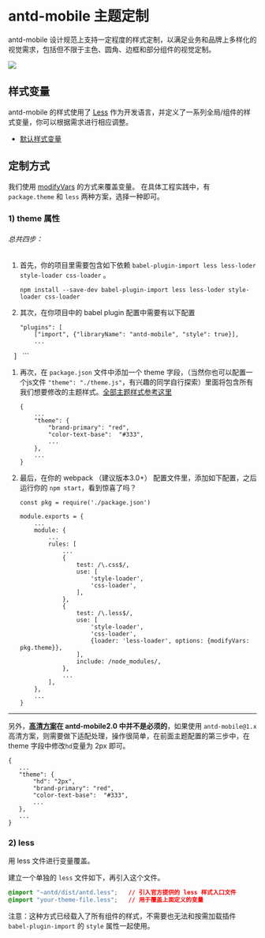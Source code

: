# antd-mobile 主题定制
antd-mobile 设计规范上支持一定程度的样式定制，以满足业务和品牌上多样化的视觉需求，包括但不限于主色、圆角、边框和部分组件的视觉定制。

![](https://gw.alipayobjects.com/zos/rmsportal/pinkfuSuBGRhJFugFdmO.png)

## 样式变量

antd-mobile 的样式使用了 [Less](http://lesscss.org/) 作为开发语言，并定义了一系列全局/组件的样式变量，你可以根据需求进行相应调整。

- [默认样式变量](https://github.com/ant-design/ant-design-mobile/blob/master/components/style/themes/default.less)

## 定制方式

我们使用 [modifyVars](http://lesscss.org/usage/#using-less-in-the-browser-modify-variables) 的方式来覆盖变量。
在具体工程实践中，有 `package.theme` 和 `less` 两种方案，选择一种即可。

### 1) theme 属性
###### 总共四步：
1. 首先，你的项目里需要包含如下依赖 `babel-plugin-import less less-loder style-loader css-loader` 。

    ```
    npm install --save-dev babel-plugin-import less less-loder style-loader css-loader
    ```
1. 其次，在你项目中的 babel plugin 配置中需要有以下配置

    ```
    "plugins": [
        ["import", {"libraryName": "antd-mobile", "style": true}],
        ...
    ]
    ```
1. 再次，在 `package.json` 文件中添加一个 theme 字段，（当然你也可以配置一个js文件 `"theme": "./theme.js"`，有兴趣的同学自行探索）里面将包含所有我们想要修改的主题样式。[全部主题样式参考这里](https://github.com/ant-design/ant-design-mobile/blob/master/components/style/themes/default.less)

    ```
    {  
        ...
        "theme": {
            "brand-primary": "red",
            "color-text-base":  "#333",
            ...
        },
        ...
    }
    ```
1. 最后，在你的 webpack （建议版本3.0+） 配置文件里，添加如下配置，之后运行你的 `npm start`，看到惊喜了吗？

    ```
    const pkg = require('./package.json')

    module.exports = {
        ...
        module: {
            ...
            rules: [
                ...
                {
                    test: /\.css$/,
                    use: [
                        'style-loader',
                        'css-loader',
                    ],
                },
                {
                    test: /\.less$/,
                    use: [
                        'style-loader',
                        'css-loader',
                        {loader: 'less-loader', options: {modifyVars: pkg.theme}},
                    ],
                    include: /node_modules/,
                },
                ...
            ],
        },
        ...
    }
   ```
---
另外，**[高清方案](https://github.com/ant-design/ant-design-mobile/wiki/HD)在 antd-mobile2.0 中并不是必须的**，如果使用 `antd-mobile@1.x` 高清方案，则需要做下适配处理，操作很简单，在前面主题配置的第三步中，在 theme 字段中修改`hd`变量为 2px 即可。
 ```
{
    ...
    "theme": {
        "hd": "2px",
        "brand-primary": "red",
        "color-text-base":  "#333",
        ...
    },
    ...
}
```

### 2) less

用 less 文件进行变量覆盖。

建立一个单独的 `less` 文件如下，再引入这个文件。

   ```css
   @import "~antd/dist/antd.less";   // 引入官方提供的 less 样式入口文件
   @import "your-theme-file.less";   // 用于覆盖上面定义的变量
   ```

注意：这种方式已经载入了所有组件的样式，不需要也无法和按需加载插件 `babel-plugin-import` 的 `style` 属性一起使用。
